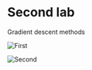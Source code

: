 # Second lab
Gradient descent methods

![First](https://github.com/maxim092001/optimization-methods/blob/master/readme_images/lab2/lab2_1.png)

![Second](https://github.com/maxim092001/optimization-methods/blob/master/readme_images/lab2/lab2_2.png)

